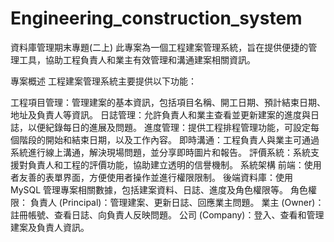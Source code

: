 # Engineering_construction_system
資料庫管理期末專題(二上)
此專案為一個工程建案管理系統，旨在提供便捷的管理工具，協助工程負責人和業主有效管理和溝通建案相關資訊。

專案概述
工程建案管理系統主要提供以下功能：

工程項目管理：管理建案的基本資訊，包括項目名稱、開工日期、預計結束日期、地址及負責人等資訊。
日誌管理：允許負責人和業主查看並更新建案的進度與日誌，以便紀錄每日的進展及問題。
進度管理：提供工程排程管理功能，可設定每個階段的開始和結束日期，以及工作內容。
即時溝通：工程負責人與業主可通過系統進行線上溝通，解決現場問題，並分享即時圖片和報告。
評價系統：系統支援對負責人和工程的評價功能，協助建立透明的信譽機制。
系統架構
前端：使用者友善的表單界面，方便使用者操作並進行權限限制。
後端資料庫：使用 MySQL 管理專案相關數據，包括建案資料、日誌、進度及角色權限等。
角色權限：
負責人 (Principal)：管理建案、更新日誌、回應業主問題。
業主 (Owner)：註冊帳號、查看日誌、向負責人反映問題。
公司 (Company)：登入、查看和管理建案及負責人資訊。
